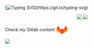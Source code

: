 [![Typing SVG](https://readme-typing-svg.herokuapp.com?size=22&duration=2500&color=31F700&lines=Hi+there!)](https://git.io/typing-svg)
<div align="center">
<img height="180em" src="https://github-readme-stats.vercel.app/api?username=joaov777&show_icons=true&theme=gotham&include_all_commits=true&count_private=true"/>
<img height="180em" src="https://github-readme-stats.vercel.app/api/top-langs/?username=joaov777&layout=compact&langs_count=7&theme=gotham"/>
</div>

<div style="display: inline_block"><br>
Check my Gitlab content
<a href="https://gitlab.com/joaov777"><img align="center" alt="joao-gitlab" height="30" width="40" src="https://raw.githubusercontent.com/devicons/devicon/master/icons/gitlab/gitlab-original.svg"></a>
  
</div>

![](https://visitor-badge.glitch.me/badge?page_id=joaov777.joaov777)



